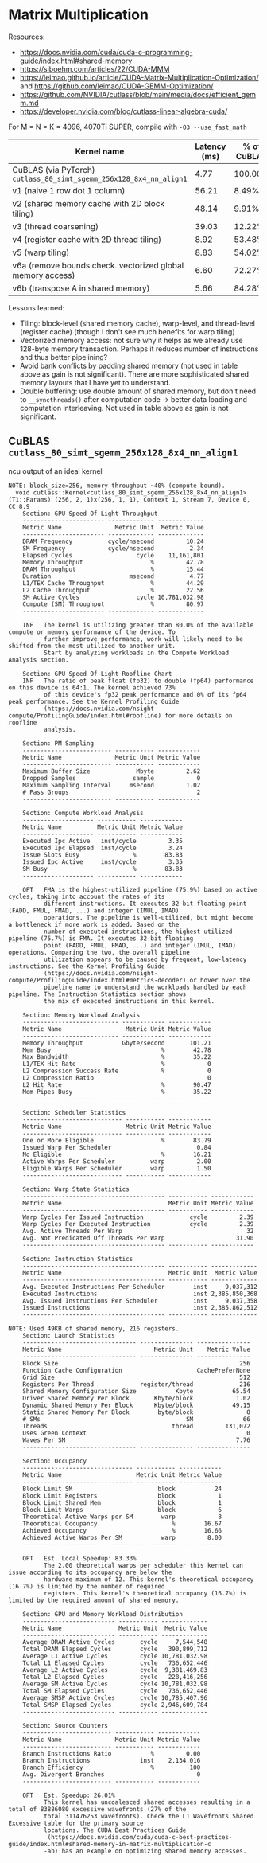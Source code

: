 # Matrix Multiplication

Resources:
- https://docs.nvidia.com/cuda/cuda-c-programming-guide/index.html#shared-memory
- https://siboehm.com/articles/22/CUDA-MMM
- https://leimao.github.io/article/CUDA-Matrix-Multiplication-Optimization/ and https://github.com/leimao/CUDA-GEMM-Optimization/
- https://github.com/NVIDIA/cutlass/blob/main/media/docs/efficient_gemm.md
- https://developer.nvidia.com/blog/cutlass-linear-algebra-cuda/

For M = N = K = 4096, 4070Ti SUPER, compile with `-O3 --use_fast_math`

Kernel name                                                        | Latency (ms) | % of CuBLAS | Bandwidth (GB/s)
-------------------------------------------------------------------|--------------|-------------|------------------
CuBLAS (via PyTorch) `cutlass_80_simt_sgemm_256x128_8x4_nn_align1` |         4.77 |     100.00% |           104.25
v1 (naive 1 row dot 1 column)                                      |        56.21 |       8.49% |           195.98
v2 (shared memory cache with 2D block tiling)                      |        48.14 |       9.91% |           179.61
v3 (thread coarsening)                                             |        39.03 |      12.22% |            38.49
v4 (register cache with 2D thread tiling)                          |         8.92 |      53.48% |            76.43
v5 (warp tiling)                                                   |         8.83 |      54.02% |           140.26
v6a (remove bounds check. vectorized global memory access)         |         6.60 |      72.27% |           320.89
v6b (transpose A in shared memory)                                 |         5.66 |      84.28% |           202.24

Lessons learned:

- Tiling: block-level (shared memory cache), warp-level, and thread-level (register cache) (though I don't see much benefits for warp tiling)
- Vectorized memory access: not sure why it helps as we already use 128-byte memory transaction. Perhaps it reduces number of instructions and thus better pipelining?
- Avoid bank conflicts by padding shared memory (not used in table above as gain is not significant). There are more sophisticated shared memory layouts that I have yet to understand.
- Double buffering: use double amount of shared memory, but don't need to `__syncthreads()` after computation code -> better data loading and computation interleaving. Not used in table above as gain is not significant.

## CuBLAS `cutlass_80_simt_sgemm_256x128_8x4_nn_align1`

ncu output of an ideal kernel

```
NOTE: block_size=256, memory throughput ~40% (compute bound).
  void cutlass::Kernel<cutlass_80_simt_sgemm_256x128_8x4_nn_align1>(T1::Params) (256, 2, 1)x(256, 1, 1), Context 1, Stream 7, Device 0, CC 8.9
    Section: GPU Speed Of Light Throughput
    ----------------------- ------------- -------------
    Metric Name               Metric Unit  Metric Value
    ----------------------- ------------- -------------
    DRAM Frequency          cycle/nsecond         10.24
    SM Frequency            cycle/nsecond          2.34
    Elapsed Cycles                  cycle    11,161,801
    Memory Throughput                   %         42.78
    DRAM Throughput                     %         15.44
    Duration                      msecond          4.77
    L1/TEX Cache Throughput             %         44.29
    L2 Cache Throughput                 %         22.56
    SM Active Cycles                cycle 10,781,032.98
    Compute (SM) Throughput             %         80.97
    ----------------------- ------------- -------------

    INF   The kernel is utilizing greater than 80.0% of the available compute or memory performance of the device. To   
          further improve performance, work will likely need to be shifted from the most utilized to another unit.      
          Start by analyzing workloads in the Compute Workload Analysis section.                                        

    Section: GPU Speed Of Light Roofline Chart
    INF   The ratio of peak float (fp32) to double (fp64) performance on this device is 64:1. The kernel achieved 73%   
          of this device's fp32 peak performance and 0% of its fp64 peak performance. See the Kernel Profiling Guide    
          (https://docs.nvidia.com/nsight-compute/ProfilingGuide/index.html#roofline) for more details on roofline      
          analysis.                                                                                                     

    Section: PM Sampling
    ------------------------- ----------- ------------
    Metric Name               Metric Unit Metric Value
    ------------------------- ----------- ------------
    Maximum Buffer Size             Mbyte         2.62
    Dropped Samples                sample            0
    Maximum Sampling Interval     msecond         1.02
    # Pass Groups                                    2
    ------------------------- ----------- ------------

    Section: Compute Workload Analysis
    -------------------- ----------- ------------
    Metric Name          Metric Unit Metric Value
    -------------------- ----------- ------------
    Executed Ipc Active   inst/cycle         3.35
    Executed Ipc Elapsed  inst/cycle         3.24
    Issue Slots Busy               %        83.83
    Issued Ipc Active     inst/cycle         3.35
    SM Busy                        %        83.83
    -------------------- ----------- ------------

    OPT   FMA is the highest-utilized pipeline (75.9%) based on active cycles, taking into account the rates of its     
          different instructions. It executes 32-bit floating point (FADD, FMUL, FMAD, ...) and integer (IMUL, IMAD)    
          operations. The pipeline is well-utilized, but might become a bottleneck if more work is added. Based on the  
          number of executed instructions, the highest utilized pipeline (75.7%) is FMA. It executes 32-bit floating    
          point (FADD, FMUL, FMAD, ...) and integer (IMUL, IMAD) operations. Comparing the two, the overall pipeline    
          utilization appears to be caused by frequent, low-latency instructions. See the Kernel Profiling Guide        
          (https://docs.nvidia.com/nsight-compute/ProfilingGuide/index.html#metrics-decoder) or hover over the          
          pipeline name to understand the workloads handled by each pipeline. The Instruction Statistics section shows  
          the mix of executed instructions in this kernel.                                                              

    Section: Memory Workload Analysis
    --------------------------- ------------ ------------
    Metric Name                  Metric Unit Metric Value
    --------------------------- ------------ ------------
    Memory Throughput           Gbyte/second       101.21
    Mem Busy                               %        42.78
    Max Bandwidth                          %        35.22
    L1/TEX Hit Rate                        %            0
    L2 Compression Success Rate            %            0
    L2 Compression Ratio                                0
    L2 Hit Rate                            %        90.47
    Mem Pipes Busy                         %        35.22
    --------------------------- ------------ ------------

    Section: Scheduler Statistics
    ---------------------------- ----------- ------------
    Metric Name                  Metric Unit Metric Value
    ---------------------------- ----------- ------------
    One or More Eligible                   %        83.79
    Issued Warp Per Scheduler                        0.84
    No Eligible                            %        16.21
    Active Warps Per Scheduler          warp         2.00
    Eligible Warps Per Scheduler        warp         1.50
    ---------------------------- ----------- ------------

    Section: Warp State Statistics
    ---------------------------------------- ----------- ------------
    Metric Name                              Metric Unit Metric Value
    ---------------------------------------- ----------- ------------
    Warp Cycles Per Issued Instruction             cycle         2.39
    Warp Cycles Per Executed Instruction           cycle         2.39
    Avg. Active Threads Per Warp                                   32
    Avg. Not Predicated Off Threads Per Warp                    31.90
    ---------------------------------------- ----------- ------------

    Section: Instruction Statistics
    ---------------------------------------- ----------- -------------
    Metric Name                              Metric Unit  Metric Value
    ---------------------------------------- ----------- -------------
    Avg. Executed Instructions Per Scheduler        inst     9,037,312
    Executed Instructions                           inst 2,385,850,368
    Avg. Issued Instructions Per Scheduler          inst     9,037,358
    Issued Instructions                             inst 2,385,862,512
    ---------------------------------------- ----------- -------------

NOTE: Used 49KB of shared memory, 216 registers.
    Section: Launch Statistics
    -------------------------------- --------------- ---------------
    Metric Name                          Metric Unit    Metric Value
    -------------------------------- --------------- ---------------
    Block Size                                                   256
    Function Cache Configuration                     CachePreferNone
    Grid Size                                                    512
    Registers Per Thread             register/thread             216
    Shared Memory Configuration Size           Kbyte           65.54
    Driver Shared Memory Per Block       Kbyte/block            1.02
    Dynamic Shared Memory Per Block      Kbyte/block           49.15
    Static Shared Memory Per Block        byte/block               0
    # SMs                                         SM              66
    Threads                                   thread         131,072
    Uses Green Context                                             0
    Waves Per SM                                                7.76
    -------------------------------- --------------- ---------------

    Section: Occupancy
    ------------------------------- ----------- ------------
    Metric Name                     Metric Unit Metric Value
    ------------------------------- ----------- ------------
    Block Limit SM                        block           24
    Block Limit Registers                 block            1
    Block Limit Shared Mem                block            1
    Block Limit Warps                     block            6
    Theoretical Active Warps per SM        warp            8
    Theoretical Occupancy                     %        16.67
    Achieved Occupancy                        %        16.66
    Achieved Active Warps Per SM           warp         8.00
    ------------------------------- ----------- ------------

    OPT   Est. Local Speedup: 83.33%                                                                                    
          The 2.00 theoretical warps per scheduler this kernel can issue according to its occupancy are below the       
          hardware maximum of 12. This kernel's theoretical occupancy (16.7%) is limited by the number of required      
          registers. This kernel's theoretical occupancy (16.7%) is limited by the required amount of shared memory.    

    Section: GPU and Memory Workload Distribution
    -------------------------- ----------- -------------
    Metric Name                Metric Unit  Metric Value
    -------------------------- ----------- -------------
    Average DRAM Active Cycles       cycle     7,544,548
    Total DRAM Elapsed Cycles        cycle   390,899,712
    Average L1 Active Cycles         cycle 10,781,032.98
    Total L1 Elapsed Cycles          cycle   736,652,446
    Average L2 Active Cycles         cycle  9,381,469.83
    Total L2 Elapsed Cycles          cycle   228,416,256
    Average SM Active Cycles         cycle 10,781,032.98
    Total SM Elapsed Cycles          cycle   736,652,446
    Average SMSP Active Cycles       cycle 10,785,407.96
    Total SMSP Elapsed Cycles        cycle 2,946,609,784
    -------------------------- ----------- -------------

    Section: Source Counters
    ------------------------- ----------- ------------
    Metric Name               Metric Unit Metric Value
    ------------------------- ----------- ------------
    Branch Instructions Ratio           %         0.00
    Branch Instructions              inst    2,134,016
    Branch Efficiency                   %          100
    Avg. Divergent Branches                          0
    ------------------------- ----------- ------------

    OPT   Est. Speedup: 26.01%                                                                                          
          This kernel has uncoalesced shared accesses resulting in a total of 83886080 excessive wavefronts (27% of the 
          total 311476253 wavefronts). Check the L1 Wavefronts Shared Excessive table for the primary source            
          locations. The CUDA Best Practices Guide                                                                      
           (https://docs.nvidia.com/cuda/cuda-c-best-practices-guide/index.html#shared-memory-in-matrix-multiplication-c
          -ab) has an example on optimizing shared memory accesses.                                                     
```
